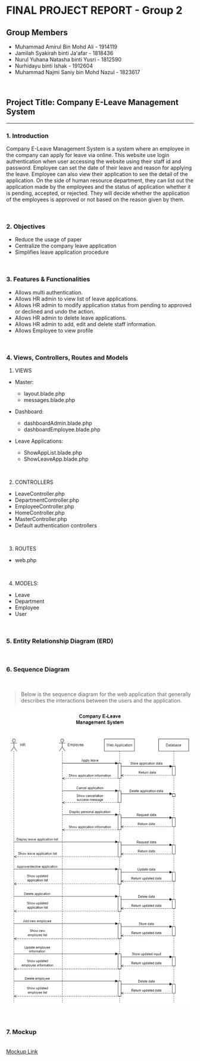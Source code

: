 <h1> FINAL PROJECT REPORT - Group 2</h1>

## Group Members
- Muhammad Amirul Bin Mohd Ali - 1914119
- Jamilah Syakirah binti Ja'afar - 1818436
- Nurul Yuhana Natasha binti Yusri - 1812590
- Nurhidayu binti Ishak - 1912604
- Muhammad Najmi Saniy bin Mohd Nazul - 1823617

<br>

## Project Title: Company E-Leave Management System

<hr> 

### 1. Introduction

Company E-Leave Management System is a system where an employee in the company can apply for leave via online. This website use login authentication when user accessing the website using their staff id and password. Employee can set the date of their leave and reason for applying the leave. Employee can also view their application to see the detail of the application. On the side of human resource department, they can list out the application made by the employees and the status of application whether it is pending, accepted, or rejected. They will decide whether the application of the employees is approved or not based on the reason given by them.

<br>

### 2. Objectives

- Reduce the usage of paper
- Centralize the company leave application
- Simplifies leave application procedure

<br>

### 3. Features & Functionalities
- Allows multi authentication.
- Allows HR admin to view list of leave applications.
- Allows HR admin to modify application status from pending to approved or declined and undo the action.
- Allows HR admin to delete leave applications.
- Allows HR admin to add, edit and delete staff information.
- Allows Employee to view profile

<br>

### 4. Views, Controllers, Routes and Models
1. VIEWS
  - Master:
    - layout.blade.php
    - messages.blade.php
  
  - Dashboard:
    - dashboardAdmin.blade.php
    - dashboardEmployee.blade.php

  - Leave Applications:
    - ShowAppList.blade.php
    - ShowLeaveApp.blade.php

<br>

2. CONTROLLERS
  - LeaveController.php
  - DepartmentController.php
  - EmployeeController.php
  - HomeController.php
  - MasterController.php
  - Default authentication controllers

<br>

3. ROUTES
  - web.php

<br>

4. MODELS:
  - Leave
  - Department
  - Employee
  - User

<br>

### 5. Entity Relationship Diagram (ERD)

<br>

### 6. Sequence Diagram

<br>

>Below is the sequence diagram for the web application that generally describes the interactions between the users and the application.

![Sequence diagram image](https://github.com/syakirahjf/hrms/blob/main/resources/Seq%20Diagram.png)

<br>

### 7. Mockup
<br>
<a href="https://hrms.my.canva.site/">Mockup Link</a>
<br>
